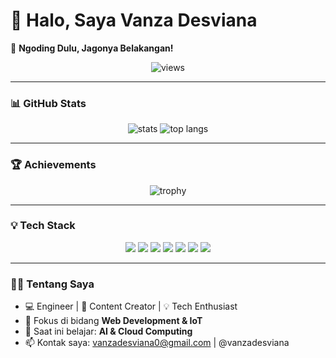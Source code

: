 # 👋 Halo, Saya Vanza Desviana 

🚀 **Ngoding Dulu, Jagonya Belakangan!**  

<p align="center">
  <img src="https://komarev.com/ghpvc/?username=vanzades&label=Profile%20Views&color=blue&style=flat" alt="views" />
</p>

---

### 📊 GitHub Stats
<p align="center">
  <img src="https://github-readme-stats.vercel.app/api?username=vanzades&show_icons=true&theme=radical" alt="stats" />
  <img src="https://github-readme-stats.vercel.app/api/top-langs/?username=vanzades&layout=compact&theme=radical" alt="top langs" />
</p>

---

### 🏆 Achievements
<p align="center">
  <img src="https://github-profile-trophy.vercel.app/?username=vanzades&theme=darkhub&margin-w=15&margin-h=15" alt="trophy" />
</p>

---

### 💡 Tech Stack
<p align="center">
  <img src="https://img.shields.io/badge/ESP32-blue?style=for-the-badge&logo=espressif" />
  <img src="https://img.shields.io/badge/FREERTOS-orange?style=for-the-badge&logo=freertos" />
  <img src="https://img.shields.io/badge/Raspberry%20Pi-C51A4A?style=for-the-badge&logo=raspberrypi" />
  <img src="https://img.shields.io/badge/Python-3776AB?style=for-the-badge&logo=python&logoColor=white" />
  <img src="https://img.shields.io/badge/AI-green?style=for-the-badge&logo=openai" />
  <img src="https://img.shields.io/badge/JavaScript-F7DF1E?style=for-the-badge&logo=javascript&logoColor=black" />
  <img src="https://img.shields.io/badge/Docker-2496ED?style=for-the-badge&logo=docker&logoColor=white" />
</p>

---

### 👨‍💻 Tentang Saya
- 💻 Engineer | 🎥 Content Creator | 💡 Tech Enthusiast  
- 🔭 Fokus di bidang **Web Development & IoT**  
- 🌱 Saat ini belajar: **AI & Cloud Computing**  
- 📫 Kontak saya: vanzadesviana0@gmail.com | @vanzadesviana

